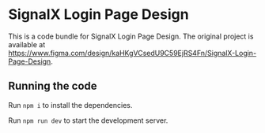 
  # SignalX Login Page Design

  This is a code bundle for SignalX Login Page Design. The original project is available at https://www.figma.com/design/kaHKgVCsedU9C59EjRS4Fn/SignalX-Login-Page-Design.

  ## Running the code

  Run `npm i` to install the dependencies.

  Run `npm run dev` to start the development server.
  